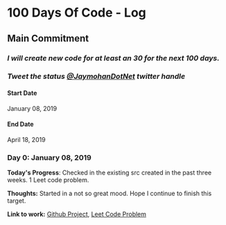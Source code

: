 # 100 Days Of Code - Log

## Main Commitment
### *I will create new code for at least an 30 for the next 100 days.*
### *Tweet the status [@JaymohanDotNet](https://twitter.com/JayamohanDotNet) twitter handle*

#### Start Date
January 08, 2019 

#### End Date
April 18, 2019 

### Day 0: January 08, 2019 

**Today's Progress**: Checked in the existing src created in the past three weeks. 1 Leet code problem.

**Thoughts:** Started in a not so great mood. Hope I continue to finish this target.

**Link to work:**  [Github Project](https://github.com/jjayamohan/100-days-of-code), [Leet Code Problem](https://github.com/jjayamohan/100-days-of-code/src/main/java/com.jay/leetcode/easy/AddDigit.java) 


